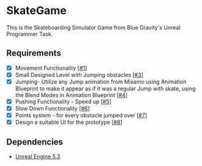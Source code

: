 # SkateGame
This is the Skateboarding Simulator Game from Blue Gravity's Unreal Programmer Task.

## Requirements
* [X] Movement Functionality [[#1](https://github.com/Steback/SkateGame/pull/1)]
* [X] Small Designed Level with Jumping obstacles [[#3](https://github.com/Steback/SkateGame/pull/3)]
* [X] Jumping- Utilize any Jump animation from Mixamo using Animation Blueprint to make it appear as if it was a regular Jump with skate, using the Blend Modes in Animation Blueprint [[#4](https://github.com/Steback/SkateGame/pull/4)]
* [X] Pushing Functionality - Speed up [[#5](https://github.com/Steback/SkateGame/pull/5)]
* [X] Slow Down Functionality [[#6](https://github.com/Steback/SkateGame/pull/6)]
* [X] Points system - for every obstacle jumped over [[#7](https://github.com/Steback/SkateGame/pull/7)]
* [X] Design a suitable UI for the prototype [[#8](https://github.com/Steback/SkateGame/pull/8)]

## Dependencies
* [Unreal Engine 5.3](https://www.unrealengine.com/en-US/blog/unreal-engine-5-3-is-now-available) 